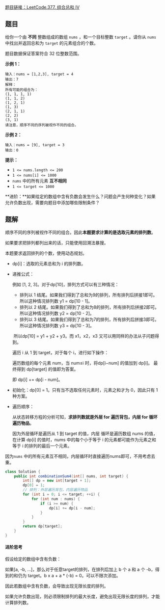 [题目链接：LeetCode.377. 组合总和 Ⅳ](https://leetcode-cn.com/problems/combination-sum-iv/)

## 题目

给你一个由 **不同** 整数组成的数组 `nums` ，和一个目标整数 `target` 。请你从 `nums` 中找出并返回总和为 `target` 的元素组合的个数。

题目数据保证答案符合 32 位整数范围。

**示例 1：**

```
输入：nums = [1,2,3], target = 4
输出：7
解释：
所有可能的组合为：
(1, 1, 1, 1)
(1, 1, 2)
(1, 2, 1)
(1, 3)
(2, 1, 1)
(2, 2)
(3, 1)
请注意，顺序不同的序列被视作不同的组合。
```

**示例 2：**

```
输入：nums = [9], target = 3
输出：0
```

**提示：**

- `1 <= nums.length <= 200`
- `1 <= nums[i] <= 1000`
- `nums` 中的所有元素 **互不相同**
- `1 <= target <= 1000` 

**进阶：**如果给定的数组中含有负数会发生什么？问题会产生何种变化？如果允许负数出现，需要向题目中添加哪些限制条件？

## 题解

顺序不同的序列被视作不同的组合。因此**本题要求计算的是选取元素的排列数**。

如果要求把排列都列出来的话，只能使用回溯法暴搜。

本题要求返回排列的个数，使用动态规划。

*  dp[i]：选取的元素总和为 i 的排列数。

* 递推公式：

  例如 [1, 2, 3]。对于dp[10]，排列方式可以有三种情况：

  * 排列以 1 结尾。如果我们得到了总和为9的排列，所有排列后拼接1即可。所以这种情况排列数 y1 = dp[10 - 1]。
  * 排列以 2 结尾。如果我们得到了总和为8的排列，所有排列后拼接2即可。所以这种情况排列数 y2 = dp[10 - 2]。
  * 排列以 3 结尾。如果我们得到了总和为7的排列，所有排列后拼接3即可。所以这种情况排列数 y3  = dp[10 - 3]。

  ​       所以dp[10] = y1 + y2 + y3。而 x1，x2，x3 又可以用同样的办法从子问题得到。

  遍历 i 从 1 到 target，对于每个 i，进行如下操作：

  遍历数组的每个元素 num，当 num≤i 时，将dp[i−num] 的值加到 dp[i]。
  最终得到 dp[target] 的值即为答案。

  即 dp[i] += dp[i - num]。
  
* 初始化：dp[0] = 1。只有当不选取任何元素时，元素之和才为 0，因此只有 1 种方案。
  
*  遍历顺序：

   从状态转移方程的分析可知，**求排列数就是外层 for 遍历背包，内层 for 循环遍历物品**。

   
   
   因为外层循环是遍历从 1 到 target 的值，内层                   循环是遍历数组 nums 的值，在计算 dp[i] 的值时，nums 中的每个小于等于 i 的元素都可能作为元素之和等于 i 的排列的最后一个元素。

因为`nums` 中的所有元素互不相同，内层循环时直接遍历nums即可，不用考虑去重。

```java
class Solution {
    public int combinationSum4(int[] nums, int target) {
        int[] dp = new int[target + 1];
        dp[0] = 1;
        // 排列：外层遍历背包，内层遍历物品
        for (int i = 0; i <= target; ++i) {
            for (int num : nums) {
                if (i >= num) {
                    dp[i] += dp[i - num];
                }
            }
        }
        return dp[target];
    }
}
```

#### 进阶思考

假设给定的数组中含有负数：

如果[a, -b, ...]，那么对于任意target的排列，在排列后加上 b 个 a 和 a 个 -b，得到的和仍为 target。b x a + a * (-b) = 0。可以不限次添加。

因此若数组中含有负数，会导致出现无限长度的排列。

如果允许负数出现，则必须限制排列的最大长度，避免出现无限长度的排列，才能计算排列数。

